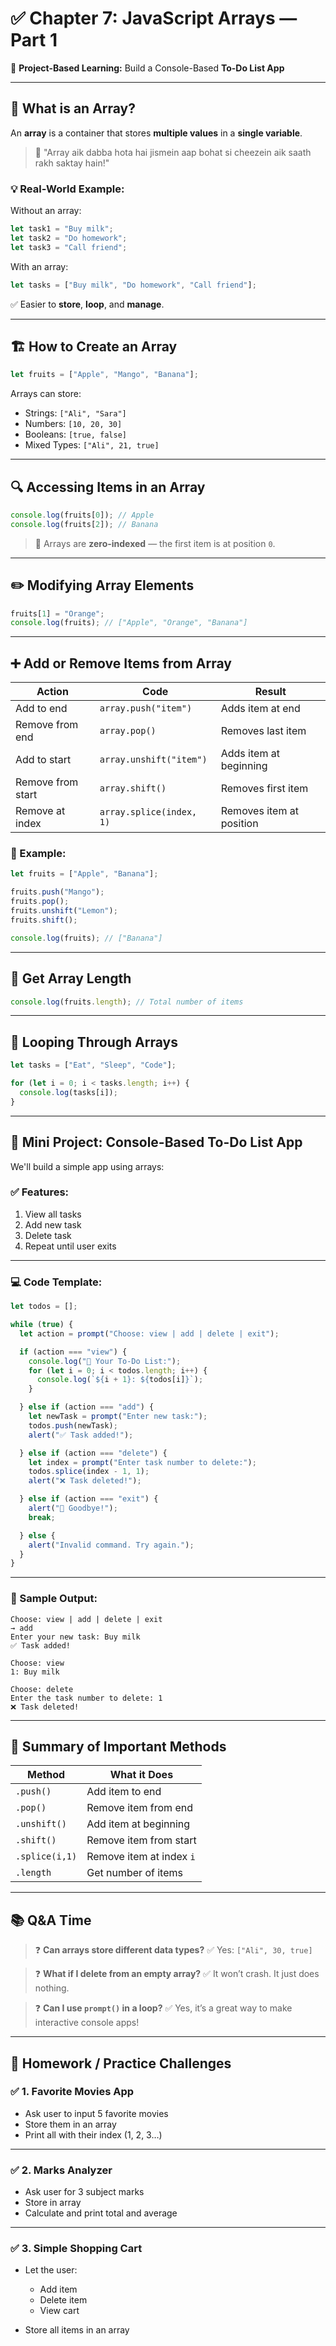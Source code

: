 # ✅ Chapter 7: JavaScript Arrays — Part 1

📁 **Project-Based Learning:** Build a Console-Based **To-Do List App**

---

## 🧠 What is an Array?

An **array** is a container that stores **multiple values** in a **single variable**.

> 🧺 "Array aik dabba hota hai jismein aap bohat si cheezein aik saath rakh saktay hain!"

### 💡 Real-World Example:

Without an array:

```js
let task1 = "Buy milk";
let task2 = "Do homework";
let task3 = "Call friend";
```

With an array:

```js
let tasks = ["Buy milk", "Do homework", "Call friend"];
```

✅ Easier to **store**, **loop**, and **manage**.

---

## 🏗️ How to Create an Array

```js
let fruits = ["Apple", "Mango", "Banana"];
```

Arrays can store:

* Strings: `["Ali", "Sara"]`
* Numbers: `[10, 20, 30]`
* Booleans: `[true, false]`
* Mixed Types: `["Ali", 21, true]`

---

## 🔍 Accessing Items in an Array

```js
console.log(fruits[0]); // Apple
console.log(fruits[2]); // Banana
```

> 📌 Arrays are **zero-indexed** — the first item is at position `0`.

---

## ✏️ Modifying Array Elements

```js
fruits[1] = "Orange";
console.log(fruits); // ["Apple", "Orange", "Banana"]
```

---

## ➕ Add or Remove Items from Array

| Action            | Code                     | Result                   |
| ----------------- | ------------------------ | ------------------------ |
| Add to end        | `array.push("item")`     | Adds item at end         |
| Remove from end   | `array.pop()`            | Removes last item        |
| Add to start      | `array.unshift("item")`  | Adds item at beginning   |
| Remove from start | `array.shift()`          | Removes first item       |
| Remove at index   | `array.splice(index, 1)` | Removes item at position |

### 🔧 Example:

```js
let fruits = ["Apple", "Banana"];

fruits.push("Mango");
fruits.pop();
fruits.unshift("Lemon");
fruits.shift();

console.log(fruits); // ["Banana"]
```

---

## 📏 Get Array Length

```js
console.log(fruits.length); // Total number of items
```

---

## 🔁 Looping Through Arrays

```js
let tasks = ["Eat", "Sleep", "Code"];

for (let i = 0; i < tasks.length; i++) {
  console.log(tasks[i]);
}
```

---

## 🚀 Mini Project: Console-Based To-Do List App

We'll build a simple app using arrays:

### ✅ Features:

1. View all tasks
2. Add new task
3. Delete task
4. Repeat until user exits

---

### 💻 Code Template:

```js
let todos = [];

while (true) {
  let action = prompt("Choose: view | add | delete | exit");

  if (action === "view") {
    console.log("📝 Your To-Do List:");
    for (let i = 0; i < todos.length; i++) {
      console.log(`${i + 1}: ${todos[i]}`);
    }

  } else if (action === "add") {
    let newTask = prompt("Enter new task:");
    todos.push(newTask);
    alert("✅ Task added!");

  } else if (action === "delete") {
    let index = prompt("Enter task number to delete:");
    todos.splice(index - 1, 1);
    alert("❌ Task deleted!");

  } else if (action === "exit") {
    alert("👋 Goodbye!");
    break;

  } else {
    alert("Invalid command. Try again.");
  }
}
```

---

### 🔎 Sample Output:

```
Choose: view | add | delete | exit  
→ add  
Enter your new task: Buy milk  
✅ Task added!

Choose: view  
1: Buy milk  

Choose: delete  
Enter the task number to delete: 1  
❌ Task deleted!
```

---

## 🧠 Summary of Important Methods

| Method         | What it Does             |
| -------------- | ------------------------ |
| `.push()`      | Add item to end          |
| `.pop()`       | Remove item from end     |
| `.unshift()`   | Add item at beginning    |
| `.shift()`     | Remove item from start   |
| `.splice(i,1)` | Remove item at index `i` |
| `.length`      | Get number of items      |

---

## 📚 Q\&A Time

> ❓ **Can arrays store different data types?**
> ✅ Yes: `["Ali", 30, true]`

> ❓ **What if I delete from an empty array?**
> ✅ It won’t crash. It just does nothing.

> ❓ **Can I use `prompt()` in a loop?**
> ✅ Yes, it’s a great way to make interactive console apps!

---

## 🧠 Homework / Practice Challenges

### ✅ 1. **Favorite Movies App**

* Ask user to input 5 favorite movies
* Store them in an array
* Print all with their index (1, 2, 3…)

---

### ✅ 2. **Marks Analyzer**

* Ask user for 3 subject marks
* Store in array
* Calculate and print total and average

---

### ✅ 3. **Simple Shopping Cart**

* Let the user:

  * Add item
  * Delete item
  * View cart
* Store all items in an array
